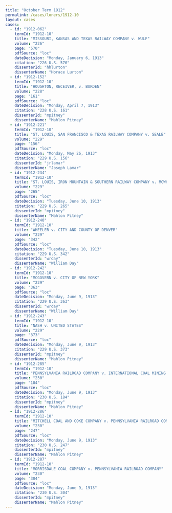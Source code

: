 ```yaml
---
title: "October Term 1912"
permalink: /cases/loners/1912-10
layout: cases
cases:
  - id: "1912-062"
    termId: "1912-10"
    title: "MISSOURI, KANSAS AND TEXAS RAILWAY COMPANY v. WULF"
    volume: "226"
    page: "570"
    pdfSource: "loc"
    dateDecision: "Monday, January 6, 1913"
    citation: "226 U.S. 570"
    dissenterId: "hhlurton"
    dissenterName: "Horace Lurton"
  - id: "1912-152"
    termId: "1912-10"
    title: "HOUGHTON, RECEIVER, v. BURDEN"
    volume: "228"
    page: "161"
    pdfSource: "loc"
    dateDecision: "Monday, April 7, 1913"
    citation: "228 U.S. 161"
    dissenterId: "mpitney"
    dissenterName: "Mahlon Pitney"
  - id: "1912-221"
    termId: "1912-10"
    title: "ST. LOUIS, SAN FRANCISCO & TEXAS RAILWAY COMPANY v. SEALE"
    volume: "229"
    page: "156"
    pdfSource: "loc"
    dateDecision: "Monday, May 26, 1913"
    citation: "229 U.S. 156"
    dissenterId: "jrlamar"
    dissenterName: "Joseph Lamar"
  - id: "1912-234"
    termId: "1912-10"
    title: "ST. LOUIS, IRON MOUNTAIN & SOUTHERN RAILWAY COMPANY v. MCWHIRTER"
    volume: "229"
    page: "265"
    pdfSource: "loc"
    dateDecision: "Tuesday, June 10, 1913"
    citation: "229 U.S. 265"
    dissenterId: "mpitney"
    dissenterName: "Mahlon Pitney"
  - id: "1912-240"
    termId: "1912-10"
    title: "WHEELER v. CITY AND COUNTY OF DENVER"
    volume: "229"
    page: "342"
    pdfSource: "loc"
    dateDecision: "Tuesday, June 10, 1913"
    citation: "229 U.S. 342"
    dissenterId: "wrday"
    dissenterName: "William Day"
  - id: "1912-242"
    termId: "1912-10"
    title: "MCGOVERN v. CITY OF NEW YORK"
    volume: "229"
    page: "363"
    pdfSource: "loc"
    dateDecision: "Monday, June 9, 1913"
    citation: "229 U.S. 363"
    dissenterId: "wrday"
    dissenterName: "William Day"
  - id: "1912-243"
    termId: "1912-10"
    title: "NASH v. UNITED STATES"
    volume: "229"
    page: "373"
    pdfSource: "loc"
    dateDecision: "Monday, June 9, 1913"
    citation: "229 U.S. 373"
    dissenterId: "mpitney"
    dissenterName: "Mahlon Pitney"
  - id: "1912-285"
    termId: "1912-10"
    title: "PENNSYLVANIA RAILROAD COMPANY v. INTERNATIONAL COAL MINING COMPANY"
    volume: "230"
    page: "184"
    pdfSource: "loc"
    dateDecision: "Monday, June 9, 1913"
    citation: "230 U.S. 184"
    dissenterId: "mpitney"
    dissenterName: "Mahlon Pitney"
  - id: "1912-286"
    termId: "1912-10"
    title: "MITCHELL COAL AND COKE COMPANY v. PENNSYLVANIA RAILROAD COMPANY"
    volume: "230"
    page: "247"
    pdfSource: "loc"
    dateDecision: "Monday, June 9, 1913"
    citation: "230 U.S. 247"
    dissenterId: "mpitney"
    dissenterName: "Mahlon Pitney"
  - id: "1912-287"
    termId: "1912-10"
    title: "MORRISDALE COAL COMPANY v. PENNSYLVANIA RAILROAD COMPANY"
    volume: "230"
    page: "304"
    pdfSource: "loc"
    dateDecision: "Monday, June 9, 1913"
    citation: "230 U.S. 304"
    dissenterId: "mpitney"
    dissenterName: "Mahlon Pitney"
---
```


